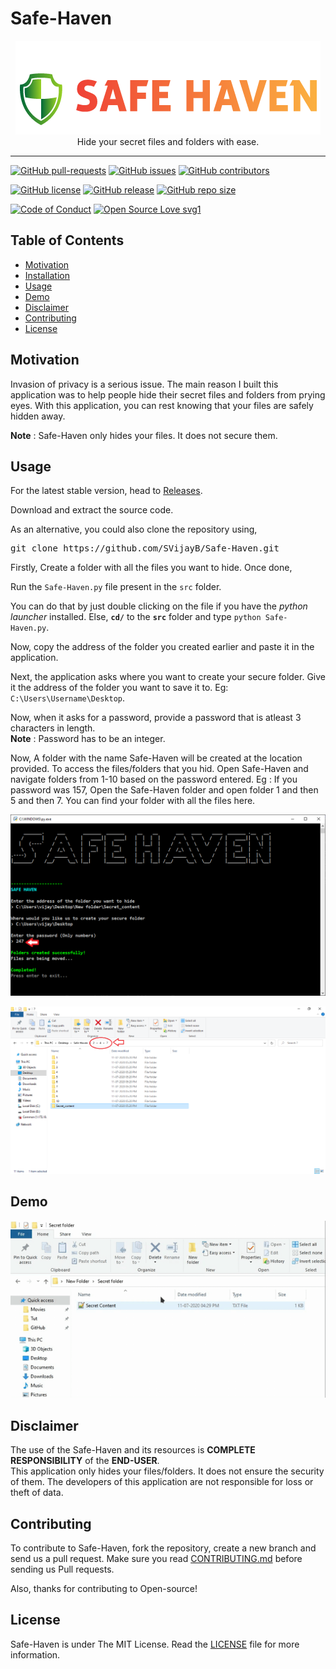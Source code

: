 # Safe-Haven

<p align="center">
    <img src="assets/Logo.PNG" alt="Logo" border="0">
    <br>Hide your secret files and folders with ease.
</p>

---

[![GitHub pull-requests](https://img.shields.io/github/issues-pr/SVijayB/Safe-Haven.svg)](https://github.com/SVijayB/Safe-Haven/pulls)
[![GitHub issues](https://img.shields.io/github/issues/SVijayB/Safe-Haven.svg)](https://github.com/SVijayB/Safe-Haven/issues)
[![GitHub contributors](https://img.shields.io/github/contributors/SVijayB/Safe-Haven.svg)](https://github.com/SVijayB/Safe-Haven/graphs/contributors)

[![GitHub license](https://img.shields.io/github/license/SVijayB/Safe-Haven.svg)](https://github.com/SVijayB/Safe-Haven/blob/master/LICENSE)
[![GitHub release](https://img.shields.io/github/release/SVijayB/Safe-Haven.svg)](https://github.com/SVijayB/Safe-Haven/releases)
[![GitHub repo size](https://img.shields.io/github/repo-size/svijayb/Safe-Haven)](https://github.com/SVijayB/Safe-Haven)

[![Code of Conduct](https://img.shields.io/badge/code%20of-conduct-ff69b4.svg?style=flat)](https://github.com/SVijayB/Safe-Haven/blob/master/.github/CODE_OF_CONDUCT.md)
[![Open Source Love svg1](https://badges.frapsoft.com/os/v1/open-source.svg?v=103)](https://github.com/SVijayB/Safe-Haven/blob/master/.github/CONTRIBUTING.md)

## Table of Contents

- [Motivation](#Motivation)
- [Installation](#Installation)
- [Usage](#Usage)
- [Demo](Demo)
- [Disclaimer](#Disclaimer)
- [Contributing](#Contributing)
- [License](#License)

## Motivation

Invasion of privacy is a serious issue. The main reason I built this application was to help people hide their secret files and folders from prying eyes.
With this application, you can rest knowing that your files are safely hidden away.

**Note** : Safe-Haven only hides your files. It does not secure them.

## Usage

For the latest stable version, head to [Releases](https://github.com/SVijayB/Safe-Haven/releases).

Download and extract the source code.

As an alternative, you could also clone the repository using,

<pre>
git clone https://github.com/SVijayB/Safe-Haven.git
</pre>

Firstly, Create a folder with all the files you want to hide. Once done,

Run the `Safe-Haven.py` file present in the `src` folder.

You can do that by just double clicking on the file if you have the *python launcher* installed. Else, **`cd/`** to the **`src`** folder and type `python Safe-Haven.py`.

Now, copy the address of the folder you created earlier and paste it in the application.

Next, the application asks where you want to create your secure folder. Give it the address of the folder you want to save it to. Eg: `C:\Users\Username\Desktop`.

Now, when it asks for a password, provide a password that is atleast 3 characters in length.<br>
**Note** : Password has to be an integer.

Now, A folder with the name Safe-Haven will be created at the location provided. To access the files/folders that you hid. Open Safe-Haven and navigate folders from 1-10 based on the password entered.
Eg : If you password was 157, Open the Safe-Haven folder and open folder 1 and then 5 and then 7. You can find your folder with all the files here.

<p align="center">
    <img src="assets/SS.PNG" alt="SS" border="0">
</p>

<p align="center">
    <img src="assets/SS2.PNG" alt="SS2" border="0">
</p>

## Demo

<p align="center">
    <img src="assets/Demo.gif" alt="Demo" border="0" width = "720px">
</p>

## Disclaimer

The use of the Safe-Haven and its resources is **COMPLETE RESPONSIBILITY** of the **END-USER**.<br>
This application only hides your files/folders. It does not ensure the security of them. The developers of this application are not responsible for loss or theft of data.

## Contributing 

To contribute to Safe-Haven, fork the repository, create a new branch and send us a pull request. Make sure you read [CONTRIBUTING.md](https://github.com/SVijayB/Safe-Haven/blob/master/.github/CONTRIBUTING.md) before sending us Pull requests. 

Also, thanks for contributing to Open-source!

## License 

Safe-Haven is under The MIT License. Read the [LICENSE](https://github.com/SVijayB/Safe-Haven/blob/master/LICENSE) file for more information.